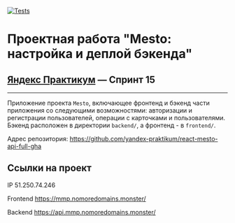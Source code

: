 [![Tests](https://github.com/yandex-praktikum/react-mesto-api-full-gha/actions/workflows/tests.yml/badge.svg)](https://github.com/yandex-praktikum/react-mesto-api-full-gha/actions/workflows/tests.yml)

# Проектная работа "Mesto: настройка и деплой бэкенда"
## [Яндекс Практикум](https://practicum.yandex.ru/web/) — Спринт 15
------


Приложение проекта `Mesto`, включающее фронтенд и бэкенд части приложения со следующими возможностями: авторизации и регистрации пользователей, операции с карточками и пользователями. Бэкенд расположен в директории `backend/`, а фронтенд - в `frontend/`. 

Адрес репозитория: https://github.com/yandex-praktikum/react-mesto-api-full-gha

## Ссылки на проект

IP 51.250.74.246

Frontend https://mmp.nomoredomains.monster/

Backend https://api.mmp.nomoredomains.monster/
